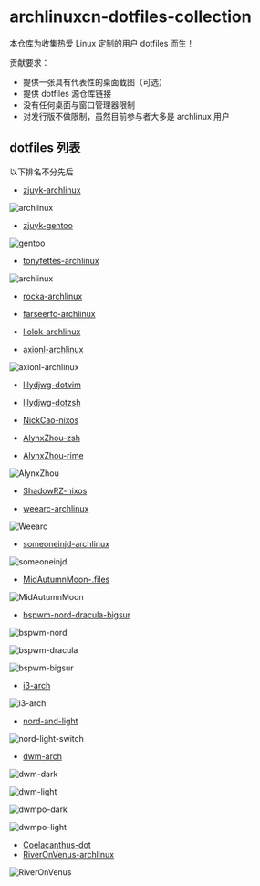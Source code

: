 # archlinuxcn-dotfiles-collection

本仓库为收集热爱 Linux 定制的用户 dotfiles 而生！

贡献要求：

- 提供一张具有代表性的桌面截图（可选）
- 提供 dotfiles 源仓库链接
- 没有任何桌面与窗口管理器限制
- 对发行版不做限制，虽然目前参与者大多是 archlinux 用户

## dotfiles 列表

以下排名不分先后

- [zjuyk-archlinux](https://github.com/zjuyk/dotfiles)

![archlinux](./screenshots/zjuyk-archlinux-1.png)

- [zjuyk-gentoo](https://gitlab.com/zjuyk/gentoo-dotfiles)

![gentoo](./screenshots/zjuyk-gentoo-1.png)

- [tonyfettes-archlinux](https://github.com/tonyfettes/dotfiles)

![archlinux](./screenshots/tonyfettes-archlinux-1.png)

- [rocka-archlinux](https://github.com/rocka/dotFiles)

- [farseerfc-archlinux](https://github.com/farseerfc/dotfiles)

- [liolok-archlinux](https://github.com/liolok/dotfiles)

- [axionl-archlinux](https://github.com/axionl/dotfiles)

![axionl-archlinux](https://user-images.githubusercontent.com/8396456/127595408-3e03dfa6-1256-4fcf-bd96-227a06bb5449.png)

- [lilydjwg-dotvim](https://github.com/lilydjwg/dotvim)

- [lilydjwg-dotzsh](https://github.com/lilydjwg/dotzsh)

- [NickCao-nixos](https://gitlab.com/NickCao/flakes)

- [AlynxZhou-zsh](https://github.com/AlynxZhou/alynx-zsh-config)

- [AlynxZhou-rime](https://github.com/AlynxZhou/alynx-rime-config)

![AlynxZhou](./screenshots/AlynxZhou.png)

- [ShadowRZ-nixos](https://github.com/ShadowRZ/flakes)

- [weearc-archlinux](https://github.com/weearc/dotfile)

![Weearc](./screenshots/weearc-arch.png)

- [someoneinjd-archlinux](https://github.com/someoneinjd/dotfiles)

![someoneinjd](./screenshots/someoneinjd-arch.png)

- [MidAutumnMoon-.files](https://github.com/MidAutumnMoon/MidAutumnMoon)

![MidAutumnMoon](./screenshots/MidAutumnMoon.png)

- [bspwm-nord-dracula-bigsur](https://github.com/ayamir/bspwm-dotfiles)

![bspwm-nord](./screenshots/ayamir-bspwm-nord.png)

![bspwm-dracula](./screenshots/ayamir-bspwm-dracula.png)

![bspwm-bigsur](./screenshots/ayamir-bspwm-bigsur.png)

- [i3-arch](https://github.com/ayamir/i3-dotfiles)

![i3-arch](./screenshots/ayamir-i3.png)

- [nord-and-light](https://github.com/ayamir/nord-and-light)

![nord-light-switch](./screenshots/ayamir-switch.gif)

- [dwm-arch](https://github.com/ayamir/dwm-dotfiles)

![dwm-dark](./screenshots/ayamir-dwm-dark.png)

![dwm-light](./screenshots/ayamir-dwm-light.png)

![dwmpo-dark](./screenshots/ayamir-dwmpo-dark.png)

![dwmpo-light](./screenshots/ayamir-dwmpo-light.png)


- [Coelacanthus-dot](https://github.com/CoelacanthusHex/dotfiles)
- [RiverOnVenus-archlinux](https://github.com/RiverOnVenus/dotfiles)

![RiverOnVenus](./screenshots/RiverOnVenus.png)

